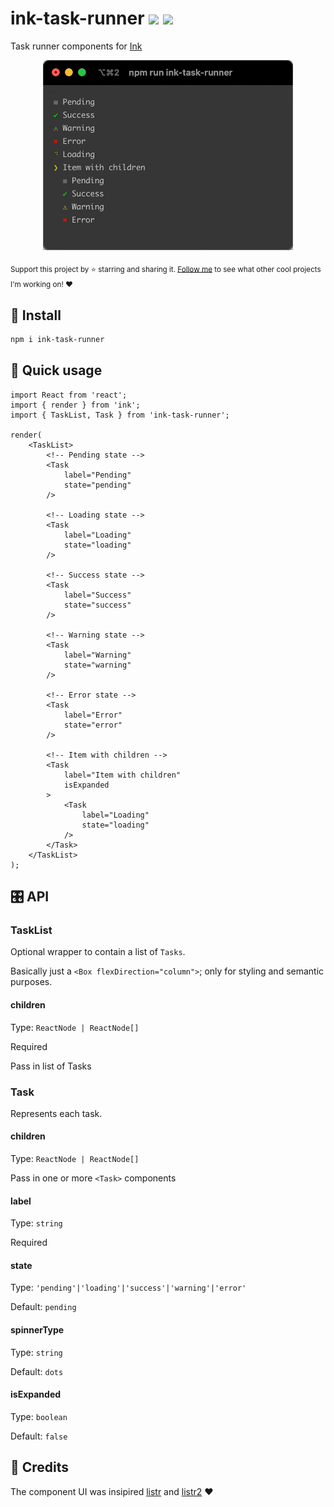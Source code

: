 # ink-task-runner <a href="https://npm.im/ink-task-runner"><img src="https://badgen.net/npm/v/ink-task-runner"></a> <!-- <a href="https://npm.im/ink-task-runner"><img src="https://badgen.net/npm/dm/ink-task-runner"></a> --> <a href="https://packagephobia.now.sh/result?p=ink-task-runner"><img src="https://packagephobia.now.sh/badge?p=ink-task-runner"></a>

Task runner components for [Ink](https://github.com/vadimdemedes/ink)

<p align="center">
  <img width="400" src=".github/task-runner.gif">
</p>

<sub>Support this project by ⭐️ starring and sharing it. [Follow me](https://github.com/privatenumber) to see what other cool projects I'm working on! ❤️</sub>

## 🚀 Install
```sh
npm i ink-task-runner
```

## 🚦 Quick usage
```tsx
import React from 'react';
import { render } from 'ink';
import { TaskList, Task } from 'ink-task-runner';

render(
    <TaskList>
        <!-- Pending state -->
        <Task
            label="Pending"
            state="pending"
        />

        <!-- Loading state -->
        <Task
            label="Loading"
            state="loading"
        />

        <!-- Success state -->
        <Task
            label="Success"
            state="success"
        />

        <!-- Warning state -->
        <Task
            label="Warning"
            state="warning"
        />

        <!-- Error state -->
        <Task
            label="Error"
            state="error"
        />

        <!-- Item with children -->
        <Task
            label="Item with children"
            isExpanded
        >
            <Task
                label="Loading"
                state="loading"
            />
        </Task>
    </TaskList>
);
```

## 🎛 API

### TaskList

Optional wrapper to contain a list of `Tasks`.

Basically just a `<Box flexDirection="column">`; only for styling and semantic purposes.

#### children
Type: `ReactNode | ReactNode[]`

Required

Pass in list of Tasks

### Task

Represents each task.

#### children
Type: `ReactNode | ReactNode[]`

Pass in one or more `<Task>` components

#### label
Type: `string`

Required
#### state
Type: `'pending'|'loading'|'success'|'warning'|'error'`

Default: `pending`

#### spinnerType
Type: `string`

Default: `dots`

#### isExpanded
Type: `boolean`

Default: `false`

## 🙏 Credits
The component UI was insipired [listr](https://github.com/SamVerschueren/listr) and [listr2](https://github.com/cenk1cenk2/listr2) ❤️
